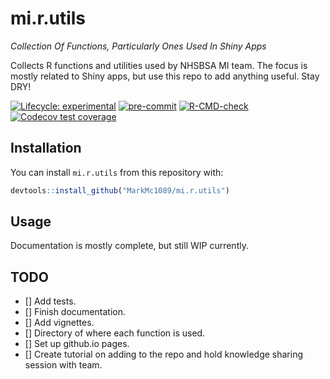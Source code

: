 
# mi.r.utils

_Collection Of Functions, Particularly Ones Used In Shiny Apps_

Collects R functions and utilities used by NHSBSA MI team. The focus is mostly related to Shiny apps, but use this repo to add anything useful. Stay DRY!

<!-- badges: start -->
[![Lifecycle: experimental](https://img.shields.io/badge/lifecycle-experimental-orange.svg)](https://lifecycle.r-lib.org/articles/stages.html#experimental)
[![pre-commit](https://img.shields.io/badge/pre--commit-enabled-brightgreen?logo=pre-commit&logoColor=white)](https://github.com/pre-commit/pre-commit)
[![R-CMD-check](https://github.com/MarkMc1089/mi.r.utils/workflows/R-CMD-check/badge.svg)](https://github.com/MarkMc1089/mi.r.utils/actions)
[![Codecov test coverage](https://codecov.io/gh/MarkMc1089/mi.r.utils/branch/master/graph/badge.svg)](https://codecov.io/gh/MarkMc1089/mi.r.utils?branch=master)
<!-- badges: end -->

## Installation

You can install `mi.r.utils` from this repository with:

``` r
devtools::install_github("MarkMc1089/mi.r.utils")
```

## Usage

Documentation is mostly complete, but still WIP currently.

## TODO

- [] Add tests.
- [] Finish documentation.
- [] Add vignettes.
- [] Directory of where each function is used.
- [] Set up github.io pages.
- [] Create tutorial on adding to the repo and hold knowledge sharing session with team.
